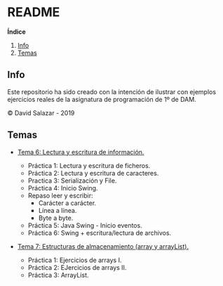 # README

**Índice**

1. [Info](#info)
2. [Temas](#temas)

<div id="info"/>

## Info

Este repositorio ha sido creado con la intención de ilustrar con ejemplos ejercicios reales de la asignatura de programación de 1º de DAM.

&copy; David Salazar - 2019

<div id="temas"/>

## Temas

- [Tema 6: Lectura y escritura de información.](https://github.com/mrgold92/DAM/tree/master/DAM/src/tema6)

  - Práctica 1: Lectura y escritura de ficheros.
  - Práctica 2: Lectura y escritura de caracteres.
  - Practica 3: Serialización y File.
  - Práctica 4: Inicio Swing.
  - Repaso leer y escribir:
    - Carácter a carácter.
    - Línea a línea.
    - Byte a byte.
  - Práctica 5: Java Swing - Inicio eventos.
  - Práctica 6: Swing + escritura/lectura de archivos.

- [Tema 7: Estructuras de almacenamiento (array y arrayList).](https://github.com/mrgold92/DAM/tree/master/DAM/src/tema7)
  - Práctica 1: Ejercicios de arrays I.
  - Práctica 2: EJercicios de arrays II.
  - Práctica 3: ArrayList.
